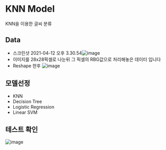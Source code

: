 # KNN Model
KNN을 이용한 글씨 분류

## Data
- 스크린샷 2021-04-12 오후 3.30.54![image](https://user-images.githubusercontent.com/42399580/114350561-52248900-9ba4-11eb-8e92-695269891b56.png)
- 이미지를 28x28픽셀로 나눈뒤 그 픽셀의 RBG값으로 처리해놓은 데이터 입니다
- Reshape 한후
![image](https://user-images.githubusercontent.com/42399580/114353571-27d4ca80-9ba8-11eb-99d2-1038ffcd662d.png)

## 모델선정
- KNN
- Decision Tree
- Logistic Regression
- Linear SVM

## 테스트 확인
![image](https://user-images.githubusercontent.com/42399580/114351905-2c987f00-9ba6-11eb-9dfa-b6908b77a7f5.png)

